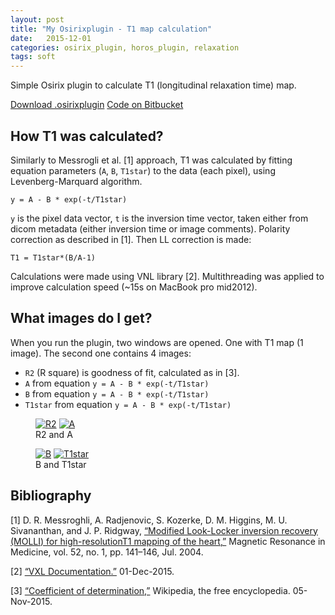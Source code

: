 ```yaml
---
layout: post
title: "My Osirixplugin - T1 map calculation"
date:   2015-12-01
categories: osirix_plugin, horos_plugin, relaxation
tags: soft
---
```


Simple Osirix plugin to calculate T1 (longitudinal relaxation time) map.

<div markdown="0">
<a href="https://bitbucket.org/kwerys/mrheartt1/downloads/MRHeartT1.osirixplugin.zip" class="btn btn-success">Download .osirixplugin</a>
<a href="https://kwerys@bitbucket.org/kwerys/mrheartt1.git" class="btn btn-info">Code on Bitbucket</a>
</div>

## How T1 was calculated?

Similarly to Messrogli et al. [1] approach, T1 was calculated by fitting equation parameters (``A``, ``B``, ``T1star``) to the data (each pixel), using Levenberg-Marquard algorithm.

``y = A - B * exp(-t/T1star)``

``y`` is the pixel data vector, ``t`` is the inversion time vector, taken either from dicom metadata (either inversion time or image comments). Polarity correction as described in [1]. Then LL correction is made:

``T1 = T1star*(B/A-1)``

Calculations were made using VNL library [2]. Multithreading was applied to improve calculation speed (~15s on MacBook pro mid2012).

## What images do I get?

When you run the plugin, two windows are opened. One with T1 map (1 image). The second one contains 4 images:

* ``R2`` (R square) is goodness of fit, calculated as in [3].
* ``A`` from equation ``y = A - B * exp(-t/T1star)``
* ``B`` from equation ``y = A - B * exp(-t/T1star)``
* ``T1star`` from equation ``y = A - B * exp(-t/T1star)``


<figure class="half">
  <a href="{{ site.url }}/images/MRHeartT1/R2.jpg"><img src="{{ site.url }}/images/MRHeartT1/R2.jpg" alt="R2"></a>
  <a href="{{ site.url }}/images/MRHeartT1/A.jpg"><img src="{{ site.url }}/images/MRHeartT1/A.jpg" alt="A"></a>
  <figcaption>R2 and A</figcaption>
</figure>
<figure class="half">
  <a href="{{ site.url }}/images/MRHeartT1/B.jpg"><img src="{{ site.url }}//images/MRHeartT1/B.jpg" alt="B"></a>
  <a href="{{ site.url }}/images/MRHeartT1/T1star.jpg"><img src="{{ site.url }}//images/MRHeartT1/T1star.jpg" alt="T1star"></a>
  <figcaption>B and T1star</figcaption>
</figure>

## Bibliography

[1] D. R. Messroghli, A. Radjenovic, S. Kozerke, D. M. Higgins, M. U. Sivananthan, and J. P. Ridgway, [“Modified Look-Locker inversion recovery (MOLLI) for high-resolutionT1 mapping of the heart,”](http://www.ncbi.nlm.nih.gov/pubmed/15236377) Magnetic Resonance in Medicine, vol. 52, no. 1, pp. 141–146, Jul. 2004.

[2] [“VXL Documentation.”](http://public.kitware.com/vxl/doc/release/) 01-Dec-2015.

[3] [“Coefficient of determination,”](https://en.wikipedia.org/wiki/Coefficient_of_determination) Wikipedia, the free encyclopedia. 05-Nov-2015.
